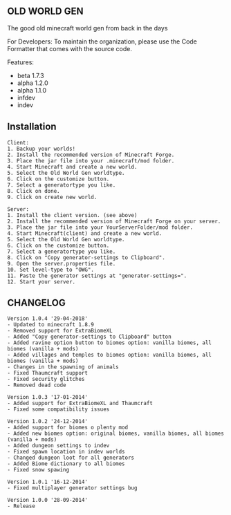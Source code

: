 ## OLD WORLD GEN ##

The good old minecraft world gen from back in the days

For Developers:
To maintain the organization, please use the Code Formatter that comes with the source code.

Features:
- beta 1.7.3
- alpha 1.2.0
- alpha 1.1.0
- infdev
- indev

## Installation ##

    Client:
    1. Backup your worlds!
    2. Install the recommended version of Minecraft Forge.
    3. Place the jar file into your .minecraft/mod folder.
    4. Start Minecraft and create a new world.
    5. Select the Old World Gen worldtype.
    6. Click on the customize button.
    7. Select a generatortype you like.
    8. Click on done.
    9. Click on create new world.
    
    Server:
    1. Install the client version. (see above)
    2. Install the recommended version of Minecraft Forge on your server.
    3. Place the jar file into your YourServerFolder/mod folder.
    4. Start Minecraft(client) and create a new world.
    5. Select the Old World Gen worldtype.
    6. Click on the customize button.
    7. Select a generatortype you like.
    8. Click on "Copy generator-settings to Clipboard".
    9. Open the server.properties file.
    10. Set level-type to "OWG".
    11. Paste the generator settings at "generator-settings=".
    12. Start your server.

## CHANGELOG ##

    Version 1.0.4 '29-04-2018'
    - Updated to minecraft 1.8.9
    - Removed support for ExtraBiomeXL
    - Added "Copy generator-settings to Clipboard" button
    - Added ravine option button to biomes option: vanilla biomes, all biomes (vanilla + mods)
    - Added villages and temples to biomes option: vanilla biomes, all biomes (vanilla + mods)
    - Changes in the spawning of animals
    - Fixed Thaumcraft support
    - Fixed security glitches
    - Removed dead code
    
    Version 1.0.3 '17-01-2014'
    - Added support for ExtraBiomeXL and Thaumcraft
    - Fixed some compatibility issues
    
    Version 1.0.2 '24-12-2014'
    - Added support for biomes o plenty mod
    - Added new biomes option: original biomes, vanilla biomes, all biomes (vanilla + mods)
    - Added dungeon settings to indev
    - Fixed spawn location in indev worlds
    - Changed dungeon loot for all generators
    - Added Biome dictionary to all biomes
    - Fixed snow spawing
    
    Version 1.0.1 '16-12-2014'
    - Fixed multiplayer generator settings bug
    
    Version 1.0.0 '28-09-2014'
    - Release
